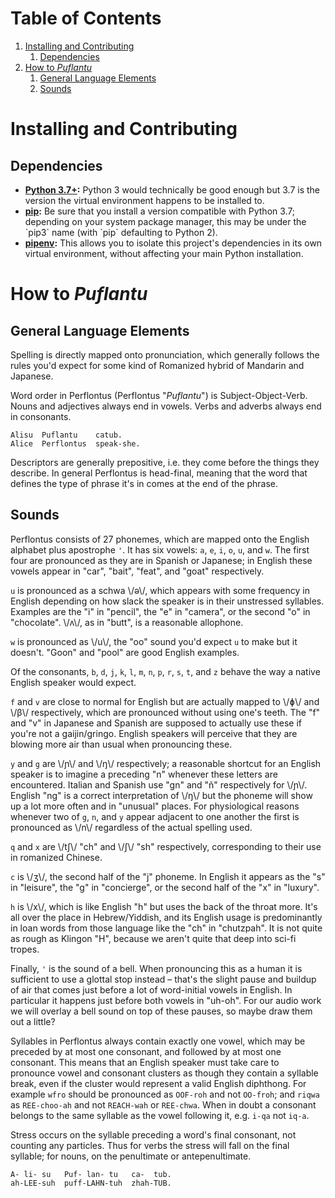 
# Table of Contents

1.  [Installing and Contributing](#org5c7645f)
    1.  [Dependencies](#org3b730e8)
2.  [How to *Puflantu*](#orgb169091)
    1.  [General Language Elements](#orge9f57fd)
    2.  [Sounds](#org4daf118)



<a id="org5c7645f"></a>

# Installing and Contributing


<a id="org3b730e8"></a>

## Dependencies

-   **[Python 3.7+](https://www.python.org/downloads/):** Python 3 would technically be good enough but 3.7 is the
    version the virtual environment happens to be installed to.
-   **[pip](https://pip.pypa.io/en/stable/installing/):** Be sure that you install a version compatible with Python 3.7;
    depending on your system package manager, this may be under the \`pip3\`
    name (with \`pip\` defaulting to Python 2).
-   **[pipenv](https://pipenv.readthedocs.io/en/latest/install/):** This allows you to isolate this project's dependencies in its own
    virtual environment, without affecting your main Python installation.


<a id="orgb169091"></a>

# How to *Puflantu*


<a id="orge9f57fd"></a>

## General Language Elements

Spelling is directly mapped onto pronunciation, which generally follows the
rules you'd expect for some kind of Romanized hybrid of Mandarin and Japanese.

Word order in Perflontus (Perflontus "*Puflantu*") is Subject-Object-Verb. Nouns
and adjectives always end in vowels. Verbs and adverbs always end in consonants.

    Alisu  Puflantu    catub.
    Alice  Perflontus  speak-she.

Descriptors are generally prepositive, i.e. they come before the things they
describe. In general Perflontus is head-final, meaning that the word that
defines the type of phrase it's in comes at the end of the phrase.


<a id="org4daf118"></a>

## Sounds

Perflontus consists of 27 phonemes, which are mapped onto the English alphabet
plus apostrophe `'`. It has six vowels: `a`, `e`, `i`, `o`, `u`, and `w`. The first four are
pronounced as they are in Spanish or Japanese; in English these vowels appear in
"car", "bait", "feat", and "goat" respectively.

`u` is pronounced as a schwa \\/ə\\/, which appears with some frequency in English
depending on how slack the speaker is in their unstressed syllables. Examples
are the "i" in "pencil", the "e" in "camera", or the second "o" in "chocolate".
\\/ʌ\\/, as in "butt", is a reasonable allophone.

`w` is pronounced as \\/u\\/, the "oo" sound you'd expect `u` to make but it doesn't.
"Goon" and "pool" are good English examples.

Of the consonants, `b`, `d`, `j`, `k`, `l`, `m`, `n`, `p`, `r`, `s`, `t`, and `z` behave the way a
native English speaker would expect.

`f` and `v` are close to normal for English but are actually mapped to \\/ɸ\\/ and
\\/β\\/ respectively, which are pronounced without using one's teeth. The "f" and
"v" in Japanese and Spanish are supposed to actually use these if you're not a
gaijin/gringo. English speakers will perceive that they are blowing more air
than usual when pronouncing these.

`y` and `g` are \\/ɲ\\/ and \\/ŋ\\/ respectively; a reasonable shortcut for an English
speaker is to imagine a preceding "n" whenever these letters are encountered.
Italian and Spanish use "gn" and "ñ" respectively for \\/ɲ\\/. English "ng" is a
correct interpretation of \\/ŋ\\/ but the phoneme will show up a lot more often
and in "unusual" places. For physiological reasons whenever two of `g`, `n`, and `y`
appear adjacent to one another the first is pronounced as \\/n\\/ regardless of
the actual spelling used.

`q` and `x` are \\/tʃ\\/ "ch" and \\/ʃ\\/ "sh" respectively, corresponding to their use
in romanized Chinese.

`c` is \\/ʒ\\/, the second half of the "j" phoneme. In English it appears as the "s"
in "leisure", the "g" in "concierge", or the second half of the "x" in "luxury".

`h` is \\/x\\/, which is like English "h" but uses the back of the throat more. It's
all over the place in Hebrew/Yiddish, and its English usage is predominantly
in loan words from those language like the "ch" in "chutzpah". It is not quite
as rough as Klingon "H", because we aren't quite that deep into sci-fi tropes.

Finally, `'` is the sound of a bell. When pronouncing this as a human it is
sufficient to use a glottal stop instead &#x2013; that's the slight pause and buildup
of air that comes just before a lot of word-initial vowels in English. In
particular it happens just before both vowels in "uh-oh". For our audio work we
will overlay a bell sound on top of these pauses, so maybe draw them out a
little?

Syllables in Perflontus always contain exactly one vowel, which may be preceded
by at most one consonant, and followed by at most one consonant. This means that
an English speaker must take care to pronounce vowel and consonant clusters as
though they contain a syllable break, even if the cluster would represent a
valid English diphthong. For example `wfro` should be pronounced as `OOF-roh` and
not `OO-froh`; and `riqwa` as `REE-choo-ah` and not `REACH-wah` or `REE-chwa`. When in
doubt a consonant belongs to the same syllable as the vowel following it, e.g.
`i-qa` not `iq-a`.

Stress occurs on the syllable preceding a word's final consonant, not counting
any particles. Thus for verbs the stress will fall on the final syllable; for
nouns, on the penultimate or antepenultimate.

    A- li- su   Puf- lan- tu   ca-  tub.
    ah-LEE-suh  puff-LAHN-tuh  zhah-TUB.
